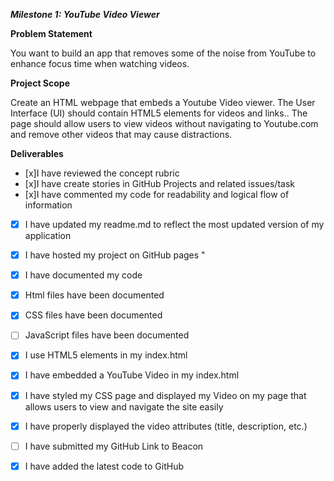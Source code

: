 ***Milestone 1: YouTube Video Viewer***


**Problem Statement**

You want to build an app that removes some of the noise from YouTube to enhance focus time when watching videos. 


**Project Scope**

Create an HTML webpage that embeds a Youtube Video viewer. The User Interface (UI) should contain HTML5 elements for videos and links.. The page should allow users to view videos without navigating to Youtube.com and remove other videos that may cause distractions. 


**Deliverables**

- [x]I have reviewed the concept rubric
- [x]I have create stories in GitHub Projects and related issues/task
- [x]I have commented my code for readability and logical flow of information 
- [x] I have updated my readme.md to reflect the most updated version of my application
- [x] I have hosted my project on GitHub pages "
- [x] I have documented my code


- [x] Html files have been documented 
- [x] CSS files have been documented
- [ ] JavaScript files have been documented
- [x] I use HTML5 elements in my index.html 
- [x] I have embedded a YouTube Video in my index.html
- [x] I have styled my CSS page and displayed my Video on my page that allows users to view and navigate the site easily
- [x] I have properly displayed the video attributes (title, description, etc.)
- [ ] I have submitted my GitHub Link to Beacon
- [x] I have added the latest code to GitHub
